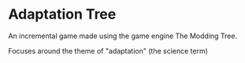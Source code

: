 # Adaptation Tree

An incremental game made using the game engine The Modding Tree.

Focuses around the theme of "adaptation" (the science term)
